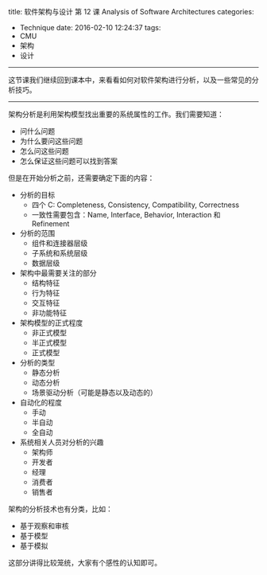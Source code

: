 title: 软件架构与设计 第 12 课 Analysis of Software Architectures
categories:
- Technique
date: 2016-02-10 12:24:37
tags:
- CMU
- 架构
- 设计
---

这节课我们继续回到课本中，来看看如何对软件架构进行分析，以及一些常见的分析技巧。

<!-- more -->

---

架构分析是利用架构模型找出重要的系统属性的工作。我们需要知道：

+ 问什么问题
+ 为什么要问这些问题
+ 怎么问这些问题
+ 怎么保证这些问题可以找到答案

但是在开始分析之前，还需要确定下面的内容：

+ 分析的目标
    + 四个 C: Completeness, Consistency, Compatibility, Correctness
    + 一致性需要包含：Name, Interface, Behavior, Interaction 和  Refinement
+ 分析的范围
    + 组件和连接器层级
    + 子系统和系统层级
    + 数据层级
+ 架构中最需要关注的部分
    + 结构特征
    + 行为特征
    + 交互特征
    + 非功能特征
+ 架构模型的正式程度
    + 非正式模型
    + 半正式模型
    + 正式模型
+ 分析的类型
    + 静态分析
    + 动态分析
    + 场景驱动分析（可能是静态以及动态的）
+ 自动化的程度
    + 手动
    + 半自动
    + 全自动
+ 系统相关人员对分析的兴趣
    + 架构师
    + 开发者
    + 经理
    + 消费者
    + 销售者

架构的分析技术也有分类，比如：

+ 基于观察和审核
+ 基于模型
+ 基于模拟

这部分讲得比较笼统，大家有个感性的认知即可。

